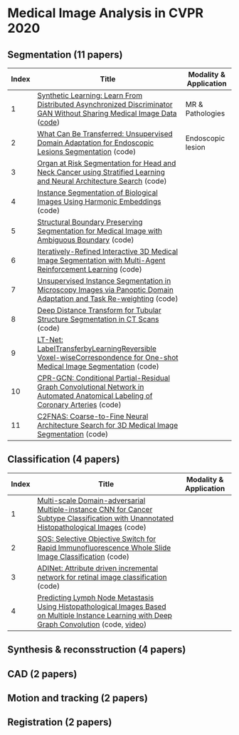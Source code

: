 # Medical Image Analysis in CVPR 2020


## Segmentation (11 papers)

| Index | Title | Modality & Application |
|----|----|----|
|1| [Synthetic Learning: Learn From Distributed Asynchronized Discriminator GAN Without Sharing Medical Image Data](https://arxiv.org/pdf/2006.00080.pdf) ([code](https://github.com/tommy-qichang/AsynDGAN)) | MR & Pathologies|
|2| [What Can Be Transferred: Unsupervised Domain Adaptation for Endoscopic Lesions Segmentation](https://arxiv.org/pdf/2004.11500.pdf) (code)| Endoscopic lesion|
|3| [Organ at Risk Segmentation for Head and Neck Cancer using Stratified Learning and Neural Architecture Search](https://arxiv.org/pdf/2004.08426.pdf) (code)| |
|4| [Instance Segmentation of Biological Images Using Harmonic Embeddings](https://arxiv.org/pdf/1904.05257.pdf) (code)||
|5| [Structural Boundary Preserving Segmentation for Medical Image with Ambiguous Boundary](https://openaccess.thecvf.com/content_CVPR_2020/papers/Lee_Structure_Boundary_Preserving_Segmentation_for_Medical_Image_With_Ambiguous_Boundary_CVPR_2020_paper.pdf) (code)||
|6| [Iteratively-Refined Interactive 3D Medical Image Segmentation with Multi-Agent Reinforcement Learning](https://openaccess.thecvf.com/content_CVPR_2020/papers/Liao_Iteratively-Refined_Interactive_3D_Medical_Image_Segmentation_With_Multi-Agent_Reinforcement_Learning_CVPR_2020_paper.pdf) (code)||
|7| [Unsupervised Instance Segmentation in Microscopy Images via Panoptic Domain Adaptation and Task Re-weighting](https://arxiv.org/pdf/2005.02066.pdf) (code)||
|8| [Deep Distance Transform for Tubular Structure Segmentation in CT Scans](https://arxiv.org/pdf/1912.03383.pdf) (code)||
|9| [LT-Net: LabelTransferbyLearningReversible Voxel-wiseCorrespondence for One-shot Medical Image Segmentation](https://arxiv.org/pdf/2003.07072.pdf) (code)||
|10| [CPR-GCN: Conditional Partial-Residual Graph Convolutional Network in Automated Anatomical Labeling of Coronary Arteries](https://openaccess.thecvf.com/content_CVPR_2020/papers/Yang_CPR-GCN_Conditional_Partial-Residual_Graph_Convolutional_Network_in_Automated_Anatomical_Labeling_CVPR_2020_paper.pdf) (code)||
|11| [C2FNAS: Coarse-to-Fine Neural Architecture Search for 3D Medical Image Segmentation](https://openaccess.thecvf.com/content_CVPR_2020/papers/Yu_C2FNAS_Coarse-to-Fine_Neural_Architecture_Search_for_3D_Medical_Image_Segmentation_CVPR_2020_paper.pdf) (code)||

## Classification (4 papers)
| Index | Title | Modality & Application |
|----|----|----|
|1| [Multi-scale Domain-adversarial Multiple-instance CNN for Cancer Subtype Classification with Unannotated Histopathological Images](https://openaccess.thecvf.com/content_CVPR_2020/papers/Hashimoto_Multi-scale_Domain-adversarial_Multiple-instance_CNN_for_Cancer_Subtype_Classification_with_Unannotated_CVPR_2020_paper.pdf) (code)||
|2| [SOS: Selective Objective Switch for Rapid Immunofluorescence Whole Slide Image Classification](https://arxiv.org/pdf/2003.05080.pdf) (code)||
|3| [ADINet: Attribute driven incremental network for retinal image classification](https://openaccess.thecvf.com/content_CVPR_2020/papers/Meng_ADINet_Attribute_Driven_Incremental_Network_for_Retinal_Image_Classification_CVPR_2020_paper.pdf) (code)||
|4| [Predicting Lymph Node Metastasis Using Histopathological Images Based on Multiple Instance Learning with Deep Graph Convolution](https://openaccess.thecvf.com/content_CVPR_2020/papers/Zhao_Predicting_Lymph_Node_Metastasis_Using_Histopathological_Images_Based_on_Multiple_CVPR_2020_paper.pdf) (code, [video](https://www.youtube.com/watch?v=sfGDvAqoJwg))||

## Synthesis & reconsstruction (4 papers)

## CAD (2 papers)

## Motion and tracking (2 papers)

## Registration (2 papers)
